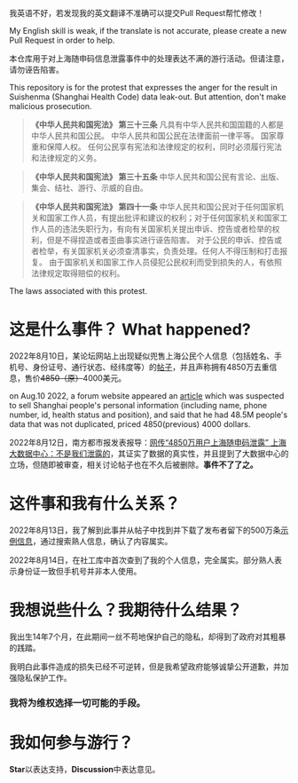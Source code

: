 我英语不好，若发现我的英文翻译不准确可以提交Pull Request帮忙修改！

My English skill is weak, if the translate is not accurate, please create a new Pull Request in order to help.

本仓库用于对上海随申码信息泄露事件中的处理表达不满的游行活动。但请注意，请勿诬告陷害。

This repository is for the protest that expresses the anger for the result in Suishenma (Shanghai Health Code) data leak-out. But attention, don't make malicious prosecution.

> **《中华人民共和国宪法》 第三十三条** 凡具有中华人民共和国国籍的人都是中华人民共和国公民。
中华人民共和国公民在法律面前一律平等。
国家尊重和保障人权。
任何公民享有宪法和法律规定的权利，同时必须履行宪法和法律规定的义务。

> **《中华人民共和国宪法》 第三十五条** 中华人民共和国公民有言论、出版、集会、结社、游行、示威的自由。

> **《中华人民共和国宪法》 第四十一条** 中华人民共和国公民对于任何国家机关和国家工作人员，有提出批评和建议的权利；对于任何国家机关和国家工作人员的违法失职行为，有向有关国家机关提出申诉、控告或者检举的权利，但是不得捏造或者歪曲事实进行诬告陷害。
对于公民的申诉、控告或者检举，有关国家机关必须查清事实，负责处理。任何人不得压制和打击报复。
由于国家机关和国家工作人员侵犯公民权利而受到损失的人，有依照法律规定取得赔偿的权利。

The laws associated with this protest.

# 这是什么事件？ What happened?

2022年8月10日，某论坛网站上出现疑似兜售上海公民个人信息（包括姓名、手机号、身份证号、通行状态、经纬度等）的[帖子](https://breached.to/Thread-VERIFIED-Shanghai-Suishenma-%E9%9A%8F%E7%94%B3%E7%A0%81-QR-code-48-5M-unique-users)，并且声称拥有4850万去重信息，售价~~4850（原）~~4000美元。

on Aug.10 2022, a forum website appeared an [article](https://breached.to/Thread-VERIFIED-Shanghai-Suishenma-%E9%9A%8F%E7%94%B3%E7%A0%81-QR-code-48-5M-unique-users) which was suspected to sell Shanghai people's personal information (including name, phone number, id, health status and position), and said that he had 48.5M people's data that was not duplicated, priced 4850(previous) 4000 dollars.

2022年8月12日，南方都市报发表报导：[网传“4850万用户上海随申码泄露” 上海大数据中心：不是我们泄露的](https://chinadigitaltimes.net/chinese/685610.html)，其证实了数据的真实性，并且提到了大数据中心的立场，但随即被审查，相关讨论帖子也在不久后被删除。**事件不了了之。**

# 这件事和我有什么关系？

2022年8月13日，我了解到此事并从帖子中找到并下载了发布者留下的500万条[示例信息](https://gofile.io/d/ziR7AG)，通过搜索熟人信息，确认了内容属实。

2022年8月14日，在社工库中首次查到了我的个人信息，完全属实。部分熟人表示身份证一致但手机号并非本人使用。

# 我想说些什么？我期待什么结果？

我出生14年7个月，在此期间一丝不苟地保护自己的隐私，却得到了政府对其粗暴的践踏。

我明白此事件造成的损失已经不可逆转，但是我希望政府能够诚挚公开道歉，并加强隐私保护工作。

### 我将为维权选择一切可能的手段。

# 我如何参与游行？

**Star**以表达支持，**Discussion**中表达意见。
